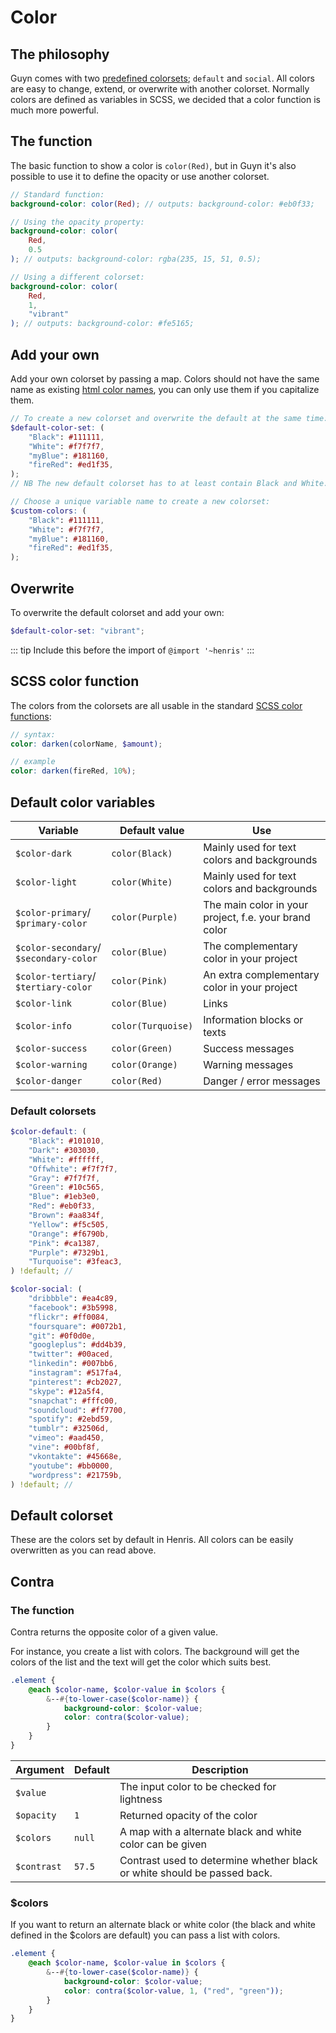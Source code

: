 # Color

## The philosophy

Guyn comes with two [predefined colorsets](#default-colorsets); `default` and `social`. All colors are easy to change, extend, or overwrite with another colorset. Normally colors are defined as variables in SCSS, we decided that a color function is much more powerful.

## The function

The basic function to show a color is `color(Red)`, but in Guyn it's also possible to use it to define the opacity or use another colorset.

```scss
// Standard function:
background-color: color(Red); // outputs: background-color: #eb0f33;

// Using the opacity property:
background-color: color(
	Red,
	0.5
); // outputs: background-color: rgba(235, 15, 51, 0.5);

// Using a different colorset:
background-color: color(
	Red,
	1,
	"vibrant"
); // outputs: background-color: #fe5165;
```

## Add your own

Add your own colorset by passing a map. Colors should not have the same name as existing [html color names](https://www.w3schools.com/colors/colors_names.asp), you can only use them if you capitalize them.

```scss
// To create a new colorset and overwrite the default at the same time:
$default-color-set: (
	"Black": #111111,
	"White": #f7f7f7,
	"myBlue": #181160,
	"fireRed": #ed1f35,
);
// NB The new default colorset has to at least contain Black and White.

// Choose a unique variable name to create a new colorset:
$custom-colors: (
	"Black": #111111,
	"White": #f7f7f7,
	"myBlue": #181160,
	"fireRed": #ed1f35,
);
```

## Overwrite

To overwrite the default colorset and add your own:

```scss
$default-color-set: "vibrant";
```

::: tip
Include this before the import of `@import '~henris'`
:::

## SCSS color function

The colors from the colorsets are all usable in the standard [SCSS color functions](http://sass-lang.com/documentation/Sass/Script/Functions.html):

```scss
// syntax:
color: darken(colorName, $amount);

// example
color: darken(fireRed, 10%);
```

## Default color variables

| Variable                               | Default value      | Use                                                   |
| -------------------------------------- | ------------------ | ----------------------------------------------------- |
| `$color-dark`                          | `color(Black)`     | Mainly used for text colors and backgrounds           |
| `$color-light`                         | `color(White)`     | Mainly used for text colors and backgrounds           |
| `$color-primary`/ `$primary-color`     | `color(Purple)`    | The main color in your project, f.e. your brand color |
| `$color-secondary`/ `$secondary-color` | `color(Blue)`      | The complementary color in your project               |
| `$color-tertiary`/ `$tertiary-color`   | `color(Pink)`      | An extra complementary color in your project          |
| `$color-link`                          | `color(Blue)`      | Links                                                 |
| `$color-info`                          | `color(Turquoise)` | Information blocks or texts                           |
| `$color-success`                       | `color(Green)`     | Success messages                                      |
| `$color-warning`                       | `color(Orange)`    | Warning messages                                      |
| `$color-danger`                        | `color(Red)`       | Danger / error messages                               |

### Default colorsets

```scss
$color-default: (
	"Black": #101010,
	"Dark": #303030,
	"White": #ffffff,
	"Offwhite": #f7f7f7,
	"Gray": #7f7f7f,
	"Green": #10c565,
	"Blue": #1eb3e0,
	"Red": #eb0f33,
	"Brown": #aa834f,
	"Yellow": #f5c505,
	"Orange": #f6790b,
	"Pink": #ca1387,
	"Purple": #7329b1,
	"Turquoise": #3feac3,
) !default; //

$color-social: (
	"dribbble": #ea4c89,
	"facebook": #3b5998,
	"flickr": #ff0084,
	"foursquare": #0072b1,
	"git": #0f0d0e,
	"googleplus": #dd4b39,
	"twitter": #00aced,
	"linkedin": #007bb6,
	"instagram": #517fa4,
	"pinterest": #cb2027,
	"skype": #12a5f4,
	"snapchat": #fffc00,
	"soundcloud": #ff7700,
	"spotify": #2ebd59,
	"tumblr": #32506d,
	"vimeo": #aad450,
	"vine": #00bf8f,
	"vkontakte": #45668e,
	"youtube": #bb0000,
	"wordpress": #21759b,
) !default; //
```

## Default colorset

These are the colors set by default in Henris. All colors can be easily overwritten as you can read above.

## Contra

### The function

Contra returns the opposite color of a given value.

For instance, you create a list with colors. The background will get the colors of the list and
the text will get the color which suits best.

```scss
.element {
	@each $color-name, $color-value in $colors {
		&--#{to-lower-case($color-name)} {
			background-color: $color-value;
			color: contra($color-value);
		}
	}
}
```

| Argument    | Default | Description                                                              |
| ----------- | ------- | ------------------------------------------------------------------------ |
| `$value`    |         | The input color to be checked for lightness                              |
| `$opacity`  | `1`     | Returned opacity of the color                                            |
| `$colors`   | `null`  | A map with a alternate black and white color can be given                |
| `$contrast` | `57.5`  | Contrast used to determine whether black or white should be passed back. |

### \$colors

If you want to return an alternate black or white color (the black and white defined in the \$colors are default) you can pass a list with colors.

```scss
.element {
	@each $color-name, $color-value in $colors {
		&--#{to-lower-case($color-name)} {
			background-color: $color-value;
			color: contra($color-value, 1, ("red", "green"));
		}
	}
}
```
